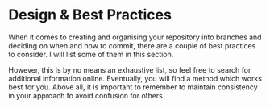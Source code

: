 # Design & Best Practices

When it comes to creating and organising your repository into branches and deciding on when and how to commit, there are a couple of best practices to consider. I will list some of them in this section.

However, this is by no means an exhaustive list, so feel free to search for additional information online. Eventually, you will find a method which works best for you. Above all, it is important to remember to maintain consistency in your approach to avoid confusion for others.